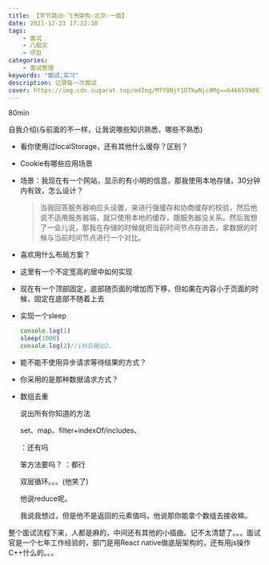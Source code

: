 ```yaml
---
title: 【字节跳动-飞书架构-北京-一面】
date: 2021-12-23 17:22:18
tags:
    - 面试
    - 八股文
    - 项目
categories:
    - 面试整理
keywords: "面试,实习"
description: 记录每一次面试
cover: https://img.cdn.sugarat.top/mdImg/MTY0NjY1OTkwNjc0Mg==646659906742
---
```


80min

自我介绍(与前面的不一样，让我说哪些知识熟悉，哪些不熟悉)

- 看你使用过localStorage，还有其他什么缓存？区别？

- Cookie有哪些应用场景

- 场景：我现在有一个网站，显示的有小明的信息，那我使用本地存储，30分钟内有效，怎么设计？

  > 当我回答服务器响应头设置，来进行强缓存和协商缓存的校验，然后他说不适用服务器端，就只使用本地的缓存，跟服务器没关系。然后我想了一会儿说，那我在存储的时候就把当前时间节点存进去，拿数据的时候与当前时间节点进行一个对比。

- 喜欢用什么布局方案？

- 这里有一个不定宽高的居中如何实现

- 现在有一个顶部固定，底部随页面的增加而下移，但如果在内容小于页面的时候，固定在底部不随着上去

- 实现一个sleep

  ```js
  console.log(1)
  sleep(1000)
  console.log(2)//1秒后输出2，
  ```

- 能不能不使用异步请求等待结果的方式？

- 你采用的是那种数据请求方式？

- 数组去重

  说出所有你知道的方法

  set、map、filter+indexOf/includes、

  ：还有吗

  笨方法要吗？ 		：都行

  双层循环。。。(他笑了)

  他说reduce呢。

  我说我想过，但是他不是返回的元素值吗，他说那你能拿个数组去接收嘛。

整个面试流程下来，人都是麻的，中间还有其他的小插曲。记不太清楚了。。。面试官是一个七年工作经验的，部门是用React native做底层架构的，还有用js操作C++什么的。。。